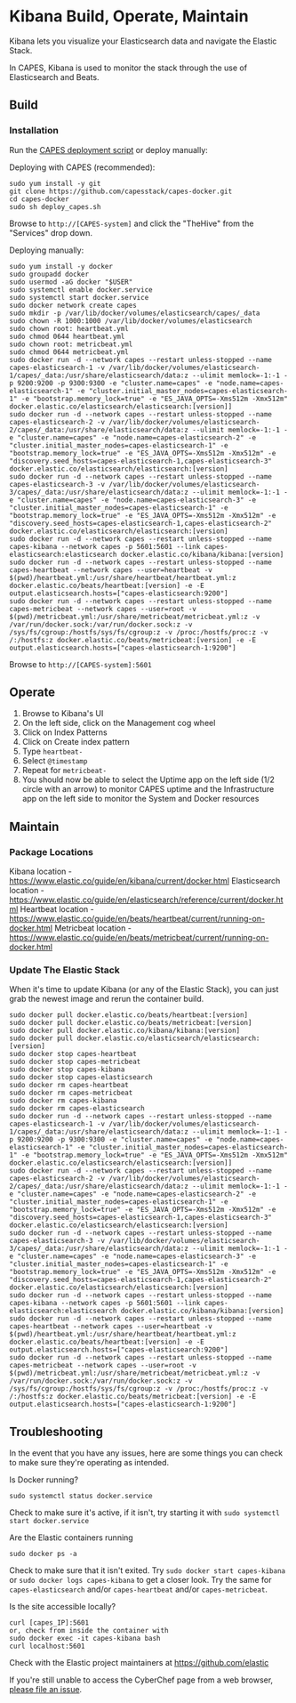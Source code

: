 # Kibana Build, Operate, Maintain
Kibana lets you visualize your Elasticsearch data and navigate the Elastic Stack.

In CAPES, Kibana is used to monitor the stack through the use of Elasticsearch and Beats.

## Build

### Installation
Run the [CAPES deployment script](../deploy_capes.sh) or deploy manually:

Deploying with CAPES (recommended):
```
sudo yum install -y git
git clone https://github.com/capesstack/capes-docker.git
cd capes-docker
sudo sh deploy_capes.sh
```
Browse to `http://[CAPES-system]` and click the "TheHive" from the "Services" drop down.

Deploying manually:
```
sudo yum install -y docker
sudo groupadd docker
sudo usermod -aG docker "$USER"
sudo systemctl enable docker.service
sudo systemctl start docker.service
sudo docker network create capes
sudo mkdir -p /var/lib/docker/volumes/elasticsearch/capes/_data
sudo chown -R 1000:1000 /var/lib/docker/volumes/elasticsearch
sudo chown root: heartbeat.yml
sudo chmod 0644 heartbeat.yml
sudo chown root: metricbeat.yml
sudo chmod 0644 metricbeat.yml
sudo docker run -d --network capes --restart unless-stopped --name capes-elasticsearch-1 -v /var/lib/docker/volumes/elasticsearch-1/capes/_data:/usr/share/elasticsearch/data:z --ulimit memlock=-1:-1 -p 9200:9200 -p 9300:9300 -e "cluster.name=capes" -e "node.name=capes-elasticsearch-1" -e "cluster.initial_master_nodes=capes-elasticsearch-1" -e "bootstrap.memory_lock=true" -e "ES_JAVA_OPTS=-Xms512m -Xmx512m" docker.elastic.co/elasticsearch/elasticsearch:[version]]
sudo docker run -d --network capes --restart unless-stopped --name capes-elasticsearch-2 -v /var/lib/docker/volumes/elasticsearch-2/capes/_data:/usr/share/elasticsearch/data:z --ulimit memlock=-1:-1 -e "cluster.name=capes" -e "node.name=capes-elasticsearch-2" -e "cluster.initial_master_nodes=capes-elasticsearch-1" -e "bootstrap.memory_lock=true" -e "ES_JAVA_OPTS=-Xms512m -Xmx512m" -e "discovery.seed_hosts=capes-elasticsearch-1,capes-elasticsearch-3" docker.elastic.co/elasticsearch/elasticsearch:[version]
sudo docker run -d --network capes --restart unless-stopped --name capes-elasticsearch-3 -v /var/lib/docker/volumes/elasticsearch-3/capes/_data:/usr/share/elasticsearch/data:z --ulimit memlock=-1:-1 -e "cluster.name=capes" -e "node.name=capes-elasticsearch-3" -e "cluster.initial_master_nodes=capes-elasticsearch-1" -e "bootstrap.memory_lock=true" -e "ES_JAVA_OPTS=-Xms512m -Xmx512m" -e "discovery.seed_hosts=capes-elasticsearch-1,capes-elasticsearch-2" docker.elastic.co/elasticsearch/elasticsearch:[version]
sudo docker run -d --network capes --restart unless-stopped --name capes-kibana --network capes -p 5601:5601 --link capes-elasticsearch:elasticsearch docker.elastic.co/kibana/kibana:[version]
sudo docker run -d --network capes --restart unless-stopped --name capes-heartbeat --network capes --user=heartbeat -v $(pwd)/heartbeat.yml:/usr/share/heartbeat/heartbeat.yml:z docker.elastic.co/beats/heartbeat:[version] -e -E output.elasticsearch.hosts=["capes-elasticsearch:9200"]
sudo docker run -d --network capes --restart unless-stopped --name capes-metricbeat --network capes --user=root -v $(pwd)/metricbeat.yml:/usr/share/metricbeat/metricbeat.yml:z -v /var/run/docker.sock:/var/run/docker.sock:z -v /sys/fs/cgroup:/hostfs/sys/fs/cgroup:z -v /proc:/hostfs/proc:z -v /:/hostfs:z docker.elastic.co/beats/metricbeat:[version] -e -E output.elasticsearch.hosts=["capes-elasticsearch-1:9200"]
```
Browse to `http://[CAPES-system]:5601`

## Operate
1. Browse to Kibana's UI
1. On the left side, click on the Management cog wheel
1. Click on Index Patterns
1. Click on Create index pattern
1. Type `heartbeat-`
1. Select `@timestamp`
1. Repeat for `metricbeat-`
1. You should now be able to select the Uptime app on the left side (1/2 circle with an arrow) to monitor CAPES uptime and the Infrastructure app on the left side to monitor the System and Docker resources

## Maintain

### Package Locations
Kibana location - https://www.elastic.co/guide/en/kibana/current/docker.html
Elasticsearch location - https://www.elastic.co/guide/en/elasticsearch/reference/current/docker.html
Heartbeat location - https://www.elastic.co/guide/en/beats/heartbeat/current/running-on-docker.html
Metricbeat location - https://www.elastic.co/guide/en/beats/metricbeat/current/running-on-docker.html

### Update The Elastic Stack
When it's time to update Kibana (or any of the Elastic Stack), you can just grab the newest image and rerun the container build.
```
sudo docker pull docker.elastic.co/beats/heartbeat:[version]
sudo docker pull docker.elastic.co/beats/metricbeat:[version]
sudo docker pull docker.elastic.co/kibana/kibana:[version]
sudo docker pull docker.elastic.co/elasticsearch/elasticsearch:[version]
sudo docker stop capes-heartbeat
sudo docker stop capes-metricbeat
sudo docker stop capes-kibana
sudo docker stop capes-elasticsearch
sudo docker rm capes-heartbeat
sudo docker rm capes-metricbeat
sudo docker rm capes-kibana
sudo docker rm capes-elasticsearch
sudo docker run -d --network capes --restart unless-stopped --name capes-elasticsearch-1 -v /var/lib/docker/volumes/elasticsearch-1/capes/_data:/usr/share/elasticsearch/data:z --ulimit memlock=-1:-1 -p 9200:9200 -p 9300:9300 -e "cluster.name=capes" -e "node.name=capes-elasticsearch-1" -e "cluster.initial_master_nodes=capes-elasticsearch-1" -e "bootstrap.memory_lock=true" -e "ES_JAVA_OPTS=-Xms512m -Xmx512m" docker.elastic.co/elasticsearch/elasticsearch:[version]]
sudo docker run -d --network capes --restart unless-stopped --name capes-elasticsearch-2 -v /var/lib/docker/volumes/elasticsearch-2/capes/_data:/usr/share/elasticsearch/data:z --ulimit memlock=-1:-1 -e "cluster.name=capes" -e "node.name=capes-elasticsearch-2" -e "cluster.initial_master_nodes=capes-elasticsearch-1" -e "bootstrap.memory_lock=true" -e "ES_JAVA_OPTS=-Xms512m -Xmx512m" -e "discovery.seed_hosts=capes-elasticsearch-1,capes-elasticsearch-3" docker.elastic.co/elasticsearch/elasticsearch:[version]
sudo docker run -d --network capes --restart unless-stopped --name capes-elasticsearch-3 -v /var/lib/docker/volumes/elasticsearch-3/capes/_data:/usr/share/elasticsearch/data:z --ulimit memlock=-1:-1 -e "cluster.name=capes" -e "node.name=capes-elasticsearch-3" -e "cluster.initial_master_nodes=capes-elasticsearch-1" -e "bootstrap.memory_lock=true" -e "ES_JAVA_OPTS=-Xms512m -Xmx512m" -e "discovery.seed_hosts=capes-elasticsearch-1,capes-elasticsearch-2" docker.elastic.co/elasticsearch/elasticsearch:[version]
sudo docker run -d --network capes --restart unless-stopped --name capes-kibana --network capes -p 5601:5601 --link capes-elasticsearch:elasticsearch docker.elastic.co/kibana/kibana:[version]
sudo docker run -d --network capes --restart unless-stopped --name capes-heartbeat --network capes --user=heartbeat -v $(pwd)/heartbeat.yml:/usr/share/heartbeat/heartbeat.yml:z docker.elastic.co/beats/heartbeat:[version] -e -E output.elasticsearch.hosts=["capes-elasticsearch:9200"]
sudo docker run -d --network capes --restart unless-stopped --name capes-metricbeat --network capes --user=root -v $(pwd)/metricbeat.yml:/usr/share/metricbeat/metricbeat.yml:z -v /var/run/docker.sock:/var/run/docker.sock:z -v /sys/fs/cgroup:/hostfs/sys/fs/cgroup:z -v /proc:/hostfs/proc:z -v /:/hostfs:z docker.elastic.co/beats/metricbeat:[version] -e -E output.elasticsearch.hosts=["capes-elasticsearch-1:9200"]
```

## Troubleshooting
In the event that you have any issues, here are some things you can check to make sure they're operating as intended.

Is Docker running?
```
sudo systemctl status docker.service
```
Check to make sure it's active, if it isn't, try starting it with `sudo systemctl start docker.service`

Are the Elastic containers running
```
sudo docker ps -a
```
Check to make sure that it isn't exited. Try `sudo docker start capes-kibana` or `sudo docker logs capes-kibana` to get a closer look. Try the same for `capes-elasticsearch` and/or `capes-heartbeat` and/or `capes-metricbeat`.

Is the site accessible locally?
```
curl [capes_IP]:5601
or, check from inside the container with
sudo docker exec -it capes-kibana bash
curl localhost:5601
```

Check with the Elastic project maintainers at https://github.com/elastic

If you're still unable to access the CyberChef page from a web browser, [please file an issue](https://github.com/capesstack/capes-docker/issues).
